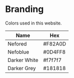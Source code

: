
# Branding
Colors used in this website.

| Name		     | Hex  	 |
| ------------ | ------- |
| Nefored      | #F82A0D |
| Nefoblue     | #0D4FF8 | 
| Darker White | #f7f7f7 | 
| Darker Grey  | #181818 |
